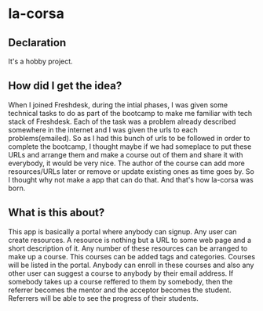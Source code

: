 # la-corsa

## Declaration
It's a hobby project. 

## How did I get the idea?
When I joined Freshdesk, during the intial phases, I was given some technical tasks to do
as part of the bootcamp to make me familiar with tech stack of Freshdesk. Each of the task was a problem already described 
somewhere in the internet and I was given the urls to each problems(emailed). So as I had this bunch of urls to be followed 
in order to complete the bootcamp, I thought maybe if we had someplace to put these URLs and arrange them and make a 
course out of them and share it with everybody, it would be very nice. The author of the course can add more resources/URLs
later or remove or update existing ones as time goes by. So I thought why not make a app that can do that. And that's how 
la-corsa was born.

## What is this about?
This app is basically a portal where anybody can signup. Any user can create resources. A resource is nothing but a URL 
to some web page and a short description of it. Any number of these resources can be arranged to make up a course. 
This courses can be added tags and categories. Courses will be listed in the portal. Anybody can enroll in these courses 
and also any other user can suggest a course to anybody by their email address. If somebody takes up a course reffered to them
by somebody, then the referrer becomes the mentor and the acceptor becomes the student. Referrers will be able to see 
the progress of their students.
